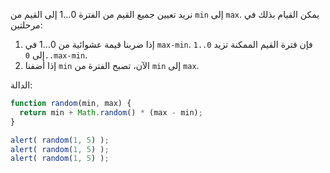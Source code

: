 نريد تعيين جميع القيم من الفترة 0…1 إلى القيم من `min` إلى `max`. يمكن القيام بذلك في مرحلتين:
1. إذا ضربنا قيمة عشوائية من 0…1 في `max-min`. فإن فترة القيم الممكنة تزيد `0..1` إلى `0..max-min`.
2. إذا أضفنا `min` الآن، تصبح الفترة من `min` إلى `max`.

الدالة:


```js run
function random(min, max) {
  return min + Math.random() * (max - min);
}

alert( random(1, 5) ); 
alert( random(1, 5) ); 
alert( random(1, 5) ); 
```

